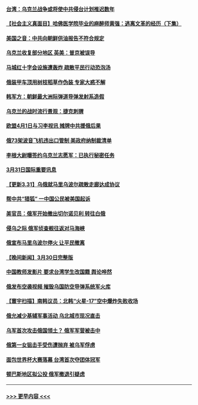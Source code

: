 #### [台湾：乌克兰战争或将使中共侵台计划推迟数年](../pages/prog202/a103388653.md?t=04010553) 
#### [【社会主义真面目】哈佛医学院毕业的麻醉师黄强：逃离文革的经历（下集）](../pages/prog202/a103388624.md?t=04010553) 
#### [美国之音：中共向朝鲜供油报告不符合规定](../pages/prog202/a103388614.md?t=04010553) 
#### [乌克兰收复部分地区 英美：普京被误导](../pages/prog202/a103388621.md?t=04010553) 
#### [马城红十字会设施遭轰炸 疏散平民行动恐泡汤](../pages/prog202/a103388596.md?t=04010553) 
#### [俄装甲车顶用树枝稻草作伪装 专家大惑不解](../pages/prog202/a103388329.md?t=04010553) 
#### [韩军方：朝鲜最大洲际弹道导弹发射系造假](../pages/prog202/a103388319.md?t=04010553) 
#### [乌克兰的战时流行景观：捷克刺猬](../pages/prog202/a103388302.md?t=04010553) 
#### [欧盟4月1日与习李视讯 摊牌中共援俄后果](../pages/prog202/a103388227.md?t=04010553) 
#### [俄73架波音飞机违出口管制 美政府纳制裁清单](../pages/prog202/a103388253.md?t=04010553) 
#### [李根大尉曝签约乌克兰志愿军：已执行秘密任务](../pages/prog202/a103388247.md?t=04010553) 
#### [3月31日国际重要讯息](../pages/prog202/a103388213.md?t=04010553) 
#### [【更新3.31】乌俄就马里乌波尔疏散走廊达成协议](../pages/prog202/a103388200.md?t=04010553) 
#### [帮中共“猎狐” 一中国公民被美国起诉](../pages/prog202/a103388185.md?t=04010553) 
#### [美官员：俄军开始撤出切尔诺贝利 转往白俄](../pages/prog202/a103388175.md?t=04010553) 
#### [侵乌之际 俄军侦查舰往返对马海峡](../pages/prog202/a103388133.md?t=04010553) 
#### [俄宣布马里乌波尔停火 让平民撤离](../pages/prog202/a103388095.md?t=04010553) 
#### [【晚间新闻】3月30日完整版](../pages/prog202/a103387997.md?t=04010553) 
#### [中国教师发影片 要求台湾学生改国籍 舆论哗然](../pages/prog202/a103388017.md?t=04010553) 
#### [俄发布空袭视频 摧毁乌国防空导弹系统军火库](../pages/prog202/a103388012.md?t=04010553) 
#### [【寰宇扫描】南韩议员：北韩“火星-17”空中爆炸失败收场](../pages/prog202/a103388020.md?t=04010553) 
#### [俄允减少基辅军事活动 乌北城市现况直击](../pages/prog202/a103388024.md?t=04010553) 
#### [乌军首次攻击俄国领土？ 俄军军营被击中](../pages/prog202/a103387907.md?t=04010553) 
#### [俄第一女狙击手受伤遭抛弃 被乌军俘虏](../pages/prog202/a103387910.md?t=04010553) 
#### [面包世界杯大赛落幕 台湾首次夺团体冠军](../pages/prog202/a103387826.md?t=04010553) 
#### [顿巴斯地区拟公投 俄军撤退引疑虑](../pages/prog202/a103387721.md?t=04010553) 

----
#### [ >>> 更早内容 <<< ](../indexes/prog202-earlier.md)
